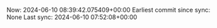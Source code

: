 Now: 2024-06-10 08:39:42.075409+00:00 Earliest commit since sync: None Last sync: 2024-06-10 07:52:08+00:00
